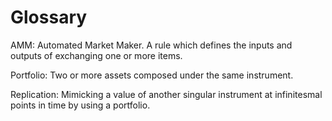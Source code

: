 # Glossary

AMM: Automated Market Maker. A rule which defines the inputs and outputs of exchanging one or more items.

Portfolio: Two or more assets composed under the same instrument.

Replication: Mimicking a value of another singular instrument at infinitesmal points in time by using a portfolio.

